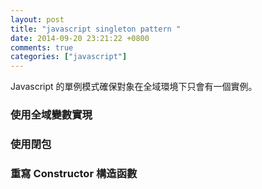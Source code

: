 ```yaml
---
layout: post
title: "javascript singleton pattern "
date: 2014-09-20 23:21:22 +0800
comments: true
categories: ["javascript"]
---
```


<!-- more -->


Javascript 的單例模式確保對象在全域環境下只會有一個實例。

### 使用全域變數實現


### 使用閉包


### 重寫 Constructor 構造函數

